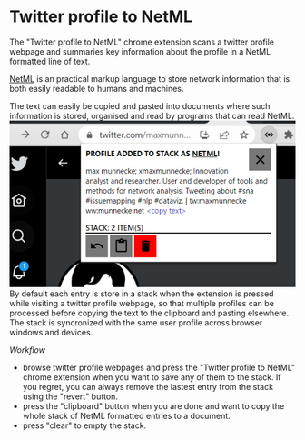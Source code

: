 # Twitter profile to NetML

The "Twitter profile to NetML" chrome extension scans a twitter profile webpage and summaries key information about the profile in a NetML formatted line of text. 

[NetML](https://munnecke.net/blog/introducing-netml/) is an practical markup language to store network information that is both easily readable to humans and machines. 

The text can easily be copied and pasted into documents where such information is stored, organised and read by programs that can read NetML.
![](popup.png)
By default each entry is store in a stack when the extension is pressed while visiting a twitter profile webpage, so that multiple profiles can be processed before copying the text to the clipboard and pasting elsewhere. The stack is syncronized with the same user profile across browser windows and devices.

*Workflow*
- browse twitter profile webpages and press the "Twitter profile to NetML" chrome extension when you want to save any of them to the stack. If you regret, you can always remove the lastest entry from the stack using the "revert" button.
- press the "clipboard" button when you are done and want to copy the whole stack of NetML formatted entries to a document.
- press "clear" to empty the stack.